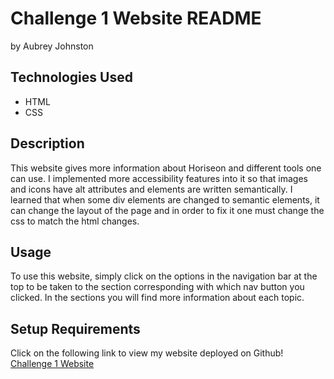 
# Challenge 1 Website README
by Aubrey Johnston

## Technologies Used
<ul>
    <li>HTML</li>
    <li>CSS</li>
</ul>    

## Description
This website gives more information about Horiseon and different tools one can use. I implemented more accessibility features into it so that images and icons have alt attributes and elements are written semantically. I learned that when some div elements are changed to semantic elements, it can change the layout of the page and in order to fix it one must change the css to match the html changes. 

## Usage 
To use this website, simply click on the options in the navigation bar at the top to be taken to the section corresponding with which nav button you clicked. In the sections you will find more information about each topic. 


## Setup Requirements
Click on the following link to view my website deployed on Github! 
<br>
[Challenge 1 Website](https://aubreyj11.github.io/challenge-1-repo/#online-reputation-management/"Title")
